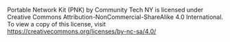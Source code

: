 Portable Network Kit (PNK) by Community Tech NY is licensed under Creative Commons Attribution-NonCommercial-ShareAlike 4.0 International. 
To view a copy of this license, visit https://creativecommons.org/licenses/by-nc-sa/4.0/
